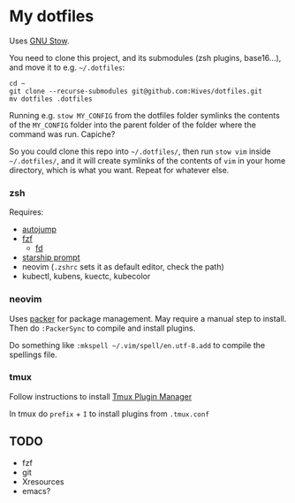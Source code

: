 # My dotfiles

Uses [GNU Stow](https://www.gnu.org/software/stow/).

You need to clone this project, and its submodules (zsh plugins, base16...), and
move it to e.g. `~/.dotfiles`:

```shell
cd ~
git clone --recurse-submodules git@github.com:Hives/dotfiles.git
mv dotfiles .dotfiles
```

Running e.g. `stow MY_CONFIG` from the dotfiles folder symlinks the contents of
the `MY_CONFIG` folder into the parent folder of the folder where the command
was run. Capiche?

So you could clone this repo into `~/.dotfiles/`, then run `stow vim` inside
`~/.dotfiles/`, and it will create symlinks of the contents of `vim` in your home
directory, which is what you want. Repeat for whatever else.

### zsh

Requires:

- [autojump](https://github.com/wting/autojump)
- [fzf](https://github.com/junegunn/fzf)
  - [fd](https://github.com/sharkdp/fd)
- [starship prompt](https://starship.rs/guide/#%F0%9F%9A%80-installation)
- neovim (`.zshrc` sets it as default editor, check the path)
- kubectl, kubens, kuectc, kubecolor

### neovim

Uses [packer](https://github.com/wbthomason/packer.nvim) for package management.
May require a manual step to install. Then do `:PackerSync` to compile and
install plugins.

Do something like `:mkspell ~/.vim/spell/en.utf-8.add` to compile the spellings
file.

### tmux

Follow instructions to install [Tmux Plugin
Manager](https://github.com/tmux-plugins/tpm)

In tmux do `prefix` + `I` to install plugins from `.tmux.conf`

## TODO

- fzf
- git
- Xresources
- emacs?
